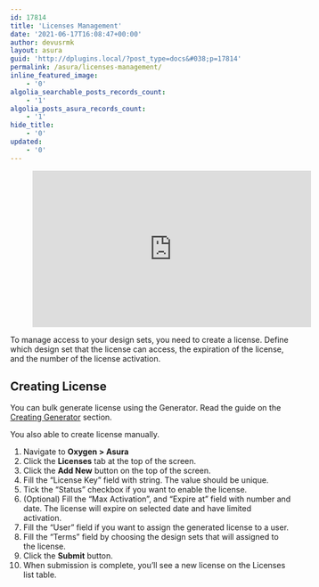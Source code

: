 ```yaml
---
id: 17814
title: 'Licenses Management'
date: '2021-06-17T16:08:47+00:00'
author: devusrmk
layout: asura
guid: 'http://dplugins.local/?post_type=docs&#038;p=17814'
permalink: /asura/licenses-management/
inline_featured_image:
    - '0'
algolia_searchable_posts_records_count:
    - '1'
algolia_posts_asura_records_count:
    - '1'
hide_title:
    - '0'
updated:
    - '0'
---
```


<figure class="wp-block-embed is-type-rich is-provider-embed-handler wp-block-embed-embed-handler wp-embed-aspect-16-9 wp-has-aspect-ratio"><div class="wp-block-embed__wrapper"><iframe allow="accelerometer; autoplay; clipboard-write; encrypted-media; gyroscope; picture-in-picture" allowfullscreen="" frameborder="0" height="281" loading="lazy" src="https://www.youtube.com/embed/o5tPzaWX6xg?feature=oembed" title="Asura Distribute and Install free Design Set" width="500"></iframe></div></figure>To manage access to your design sets, you need to create a license. Define which design set that the license can access, the expiration of the license, and the number of the license activation.

## Creating License

You can bulk generate license using the Generator. Read the guide on the [Creating Generator](https://markdowntohtml.com/generator#creating-generator) section.

You also able to create license manually.

1. Navigate to **Oxygen &gt; Asura**
2. Click the **Licenses** tab at the top of the screen.
3. Click the **Add New** button on the top of the screen.
4. Fill the “License Key” field with string. The value should be unique.
5. Tick the “Status” checkbox if you want to enable the license.
6. (Optional) Fill the “Max Activation”, and “Expire at” field with number and date. The license will expire on selected date and have limited activation.
7. Fill the “User” field if you want to assign the generated license to a user.
8. Fill the “Terms” field by choosing the design sets that will assigned to the license.
9. Click the **Submit** button.
10. When submission is complete, you’ll see a new license on the Licenses list table.